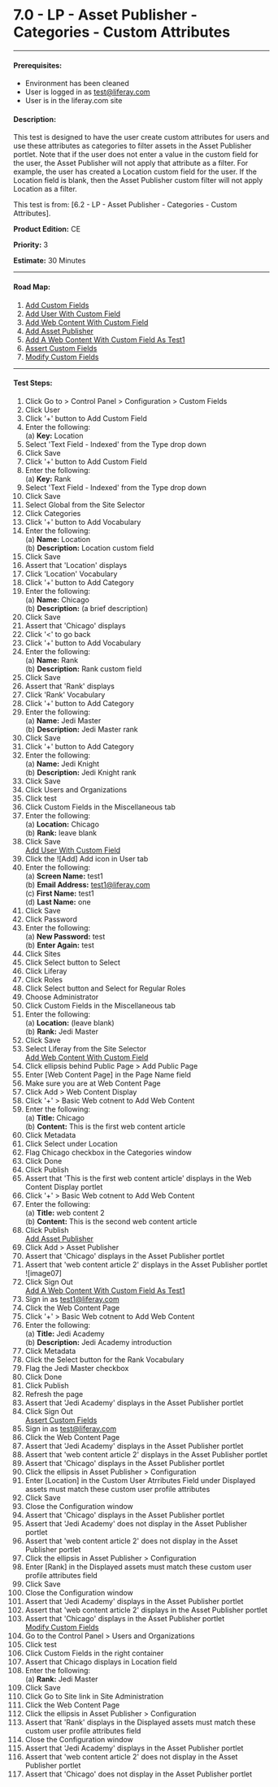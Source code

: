 7.0 - LP - Asset Publisher - Categories - Custom Attributes
===========================================================
****
#### Prerequisites: ####
* Environment has been cleaned
* User is logged in as test@liferay.com
* User is in the liferay.com site

#### Description: ####
This test is designed to have the user create custom attributes for users and use these attributes as categories to filter assets in the Asset Publisher portlet. Note that if the user does not enter a value in the custom field for the user, the Asset Publisher will not apply that attribute as a filter. For example, the user has created a Location custom field for the user. If the Location field is blank, then the Asset Publisher custom filter will not apply Location as a filter.

This test is from: [6.2 - LP - Asset Publisher - Categories - Custom Attributes].

**Product Edition:** CE

**Priority:** 3

**Estimate:** 30 Minutes

****
#### Road Map: ####
1. [Add Custom Fields](#AddCustomFields)    
1. [Add User With Custom Field](#AddUserWithCustomField)    
1. [Add Web Content With Custom Field](#AddWebContentWithCustomField)    
1. [Add Asset Publisher](#AddAssetPublisher)    
1. [Add A Web Content With Custom Field As Test1](#AddAWebContentWithCustomFieldAsTest1)    
1. [Assert Custom Fields](#AssertCustomFields)    
1. [Modify Custom Fields](#ModifyCustomFields)    

****

#### Test Steps: ####
1. <a href="#AddCustomFields" name="AddCustomFields"></a>Click Go to > Control Panel > Configuration > Custom Fields
1. Click User
1. Click '+' button to Add Custom Field
1. Enter the following:     
	(a) __Key:__	Location
1. Select 'Text Field - Indexed' from the Type drop down
1. Click Save
1. Click '+' button to Add Custom Field
1. Enter the following:     
	(a) __Key:__	Rank
1. Select 'Text Field - Indexed' from the Type drop down
1. Click Save
1. Select Global from the Site Selector   
1. Click Categories
1. Click '+' button to Add Vocabulary
1. Enter the following:    
	(a) __Name:__			Location    
	(b) __Description:__	Location custom field
1. Click Save
1. Assert that 'Location' displays  
1. Click 'Location' Vocabulary
1. Click '+' button to Add Category
1. Enter the following:    
	(a) __Name:__			Chicago     
	(b) __Description:__	(a brief description)
1. Click Save
1. Assert that 'Chicago' displays
1. Click '<' to go back
1. Click '+' button to Add Vocabulary
1. Enter the following:    
	(a) __Name:__			Rank    
	(b) __Description:__	Rank custom field
1. Click Save
1. Assert that 'Rank' displays
1. Click 'Rank' Vocabulary
1. Click '+' button to Add Category
1. Enter the following:    
	(a) __Name:__			Jedi Master     
	(b) __Description:__	Jedi Master rank
1. Click Save
1. Click '+' button to Add Category
1. Enter the following:    
	(a) __Name:__			Jedi Knight     
	(b) __Description:__	Jedi Knight rank
1. Click Save
1. Click Users and Organizations
1. Click test
1. Click Custom Fields in the Miscellaneous tab
1. Enter the following:    
	(a) __Location:__	Chicago    
	(b) __Rank:__		leave blank    
1. Click Save     
<a href="#AddUserWithCustomField" name="AddUserWithCustomField">Add User With Custom Field</a>
1. Click the ![Add] Add icon in User tab
1. Enter the following:    
	(a) __Screen Name:__		test1    
	(b) __Email Address:__		test1@liferay.com    
	(c) __First Name:__			test1    
	(d) __Last Name:__			one
1. Click Save
1. Click Password 
1. Enter the following:    
	(a) __New Password:__		test    
	(b) __Enter Again:__		test
1. Click Sites 
1. Click Select button to Select
1. Click Liferay
1. Click Roles 
1. Click Select button and Select for Regular Roles
1. Choose Administrator
1. Click Custom Fields in the Miscellaneous tab
1. Enter the following:    
	(a) __Location:__		(leave blank)    
	(b) __Rank:__			Jedi Master
1. Click Save
1. Select Liferay from the Site Selector   
<a href="#AddWebContentWithCustomField" name="AddWebContentWithCustomField">Add Web Content With Custom Field</a>
1. Click ellipsis behind Public Page > Add Public Page
1. Enter [Web Content Page] in the Page Name field
1. Make sure you are at Web Content Page
1. Click Add > Web Content Display
1. Click '+' > Basic Web cotnent to Add Web Content
1. Enter the following:    
	(a) __Title:__		Chicago    
	(b) __Content:__	This is the first web content article
1. Click Metadata
1. Click Select under Location
1. Flag Chicago checkbox in the Categories window    
1. Click Done 
1. Click Publish
1. Assert that 'This is the first web content article' displays in the Web Content Display portlet
1. Click '+' > Basic Web cotnent to Add Web Content
1. Enter the following:    
	(a) __Title:__		web content 2    
	(b) __Content:__	This is the second web content article
1. Click Publish     
<a href="#AddAssetPublisher" name="AddAssetPublisher">Add Asset Publisher</a>
1. Click Add > Asset Publisher
1. Assert that 'Chicago' displays in the Asset Publisher portlet
1. Assert that 'web content article 2' displays in the Asset Publisher portlet    
![image07]
1. Click Sign Out       
<a href="#AddAWebContentWithCustomFieldAsTest1" name="AddAWebContentWithCustomFieldAsTest1">Add A Web Content With Custom Field As Test1</a>
1. Sign in as test1@liferay.com
1. Click the Web Content Page
1. Click '+' > Basic Web cotnent to Add Web Content
1. Enter the following:    
	(a) __Title:__			Jedi Academy    
	(b) __Description:__	Jedi Academy introduction
1. Click Metadata
1. Click the Select button for the Rank Vocabulary    
1. Flag the Jedi Master checkbox    
1. Click Done
1. Click Publish
1. Refresh the page
1. Assert that 'Jedi Academy' displays in the Asset Publisher portlet    
1. Click Sign Out      
<a href="#AssertCustomFields" name="AssertCustomFields">Assert Custom Fields</a>
1. Sign in as test@liferay.com
1. Click the Web Content Page
1. Assert that 'Jedi Academy' displays in the Asset Publisher portlet
1. Assert that 'web content article 2' displays in the Asset Publisher portlet
1. Assert that 'Chicago' displays in the Asset Publisher portlet    
1. Click the ellipsis in Asset Publisher > Configuration
1. Enter [Location] in the Custom User Atrributes Field under Displayed assets must match these custom user profile attributes  
1. Click Save
1. Close the Configuration window
1. Assert that 'Chicago' displays in the Asset Publisher portlet
1. Assert that 'Jedi Academy' does not display in the Asset Publisher portlet
1. Assert that 'web content article 2' does not display in the Asset Publisher portlet     
1. Click the ellipsis in Asset Publisher > Configuration
1. Enter [Rank] in the Displayed assets must match these custom user profile attributes field
1. Click Save
1. Close the Configuration window
1. Assert that 'Jedi Academy' displays in the Asset Publisher portlet
1. Assert that 'web content article 2' displays in the Asset Publisher portlet
1. Assert that 'Chicago' displays in the Asset Publisher portlet    
<a href="#ModifyCustomFields" name="ModifyCustomFields">Modify Custom Fields</a>
1. Go to the Control Panel > Users and Organizations
1. Click test
1. Click Custom Fields in the right container
1. Assert that Chicago displays in Location field
1. Enter the following:    
	(a) __Rank:__		Jedi Master
1. Click Save
1. Click Go to Site link in Site Administration
1. Click the Web Content Page
1. Click the ellipsis in Asset Publisher > Configuration
1. Assert that 'Rank' displays in the Displayed assets must match these custom user profile attributes field
1. Close the Configuration window
1. Assert that 'Jedi Academy' displays in the Asset Publisher portlet
1. Assert that 'web content article 2' does not display in the Asset Publisher portlet
1. Assert that 'Chicago' does not display in the Asset Publisher portlet    
